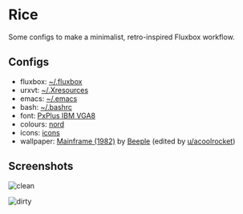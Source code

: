 # Rice
Some configs to make a minimalist, retro-inspired Fluxbox workflow.

## Configs
- fluxbox: [~/.fluxbox](fluxbox)
- urxvt: [~/.Xresources](Xresources)
- emacs: [~/.emacs](https://github.com/drvog/dotfiles/blob/master/init.el)
- bash: [~/.bashrc](bashrc)
- font: [PxPlus IBM VGA8](https://int10h.org/oldschool-pc-fonts/fontlist/)
- colours: [nord](https://github.com/arcticicestudio/nord)
- icons: [icons](icons)
- wallpaper: [Mainframe (1982)](https://www.reddit.com/r/outrun/comments/67mcb5/mainframe_1982_beeple_169_wallpaper_edit/) by [Beeple](https://beeple.tumblr.com/post/135676842719/mainframe-1982) (edited by [u/acoolrocket](https://www.reddit.com/user/acoolrocket/))

## Screenshots

![clean](clean.png)

![dirty](dirty.png)
